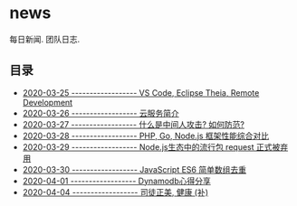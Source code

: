 # news

每日新闻. 团队日志.

## 目录

- [2020-03-25 ------------------ VS Code, Eclipse Theia, Remote Development][5]
- [2020-03-26 ------------------ 云服务简介][1]
- [2020-03-27 ------------------ 什么是中间人攻击? 如何防范?][2]
- [2020-03-28 ------------------ PHP, Go, Node.js 框架性能综合对比][3]
- [2020-03-29 ------------------ Node.js生态中的流行包 request 正式被弃用][4]
- [2020-03-30 ------------------ JavaScript ES6 简单数组去重][6]
- [2020-04-01 ------------------ Dynamodb心得分享][7]
- [2020-04-04 ------------------ 司徒正美, 健康 (补)][8]

[1]: https://github.com/zsqk/news/blob/master/2020-03-26.md
[2]:https://github.com/zsqk/news/blob/master/2020-03-27.md
[3]:https://github.com/zsqk/news/blob/master/2020-03-28.md
[4]:https://github.com/zsqk/news/blob/master/2020-03-29.md
[5]: https://github.com/zsqk/news/blob/master/2020-03-25-vs-code-eclipse-theia.md
[6]: https://github.com/zsqk/news/blob/master/2020-03-30-javascript-array-duplicate.md
[7]:https://github.com/zsqk/news/blob/master/2020-04-01.md
[8]:https://github.com/zsqk/news/blob/master/2020-04-04-rip.md
